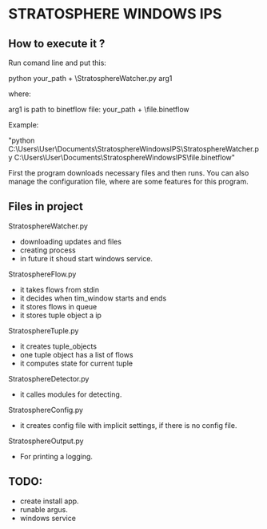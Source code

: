 STRATOSPHERE WINDOWS IPS
=======

How to execute it ?
-----------

Run comand line and put this:

python  your_path + \StratosphereWatcher.py arg1

where:

arg1 is path to binetflow file: your_path + \file.binetflow

Example:

"python C:\Users\User\Documents\StratosphereWindowsIPS\StratosphereWatcher.py C:\Users\User\Documents\StratosphereWindowsIPS\file.binetflow"

First the program downloads necessary files and then runs. You can also manage the configuration file, where are some features for this program.


Files in project
----------------------

StratosphereWatcher.py 
- downloading updates and files
- creating process
- in future it shoud start windows service.

StratosphereFlow.py
- it takes flows from stdin
- it decides when tim_window starts and ends
- it stores flows in queue
- it stores tuple object a ip 

StratosphereTuple.py
- it creates tuple_objects
- one tuple object has a list of flows
- it computes state for current tuple

StratosphereDetector.py
- it calles modules for detecting.

StratosphereConfig.py
- it creates config file with implicit settings, if there is no config file.

StratosphereOutput.py
- For printing a logging.


TODO:
---------------------
* create install app.
* runable argus.
* windows service

